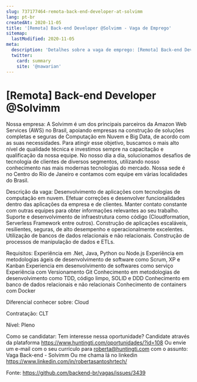 ```yaml
---
slug: 737177464-remota-back-end-developer-at-solvimm
lang: pt-br
createdAt: 2020-11-05
title: '[Remota] Back-end Developer @Solvimm - Vaga de Emprego'
sitemap:
  lastModified: 2020-11-05
meta:
  description: 'Detalhes sobre a vaga de emprego: [Remota] Back-end Developer @Solvimm'
  twitter:
    card: summary
    site: '@nawarian'
---
```


# [Remota] Back-end Developer @Solvimm

Nossa empresa:
A Solvimm é um dos principais parceiros da Amazon Web Services (AWS) no Brasil, apoiando empresas na construção de soluções completas e seguras de Computação em Nuvem e Big Data, de acordo com as suas necessidades.
Para atingir esse objetivo, buscamos o mais alto nível de qualidade técnica e investimos sempre na capacitação e qualificação da nossa equipe. No nosso dia a dia, solucionamos desafios de tecnologia de clientes de diversos segmentos, utilizando nosso conhecimento nas mais modernas tecnologias do mercado. Nossa sede é no Centro do Rio de Janeiro e contamos com equipe em várias localidades do Brasil.

Descrição da vaga:
Desenvolvimento de aplicações com tecnologias de computação em nuvem.
Efetuar correções e desenvolver funcionalidades dentro das aplicações da empresa e de clientes.
Manter contato constante com outras equipes para obter informações relevantes ao seu trabalho.
Suporte e desenvolvimento de infraestrutura como código (Cloudformation, Serverless Framework entre outros).
Construção de aplicações escaláveis, resilientes, seguras, de alto desempenho e operacionalmente excelentes.
Utilização de bancos de dados relacionais e não relacionais.
Construção de processos de manipulação de dados e ETLs.

Requisitos:
Experiência em .Net, Java, Python ou Node.js
Experiência em metodologias ágeis de desenvolvimento de software como Scrum, XP e Kanban
Experiencia em desenvolvimento de softwares como serviço
Experiência com Versionamento Git
Conhecimento em metodologias de desenvolvimento como TDD, código limpo, SOLID e DDD
Conhecimento em banco de dados relacionais e não relacionais
Conhecimento de containers com Docker

Diferencial conhecer sobre: Cloud

Contratação: CLT

Nível: Pleno

Como se candidatar:
Tem interesse nessa oportunidade?
Candidate através da plataforma https://www.huntingti.com/oportunidades/?id=108
Ou envie um e-mail com o seu currículo para roberta@huntingti.com com o assunto: Vaga Back-end - Solvimm
Ou me chama lá no linkedin https://www.linkedin.com/in/robertasantoshrtech/



Fonte: https://github.com/backend-br/vagas/issues/3439